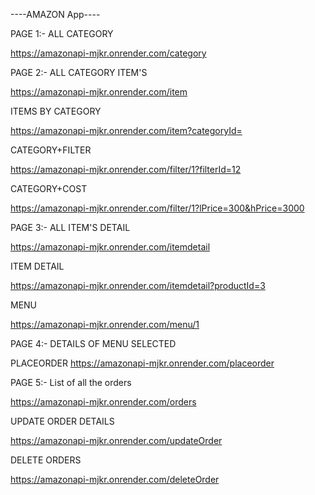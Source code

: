 ----AMAZON App----


PAGE 1:-
ALL CATEGORY

https://amazonapi-mjkr.onrender.com/category


PAGE 2:-
ALL CATEGORY ITEM'S

https://amazonapi-mjkr.onrender.com/item

ITEMS BY CATEGORY

https://amazonapi-mjkr.onrender.com/item?categoryId=

CATEGORY+FILTER

https://amazonapi-mjkr.onrender.com/filter/1?filterId=12

CATEGORY+COST

https://amazonapi-mjkr.onrender.com/filter/1?lPrice=300&hPrice=3000


PAGE 3:-
ALL ITEM'S DETAIL

https://amazonapi-mjkr.onrender.com/itemdetail

ITEM DETAIL

https://amazonapi-mjkr.onrender.com/itemdetail?productId=3

MENU

https://amazonapi-mjkr.onrender.com/menu/1


PAGE 4:-
DETAILS OF MENU SELECTED

PLACEORDER
https://amazonapi-mjkr.onrender.com/placeorder


PAGE 5:-
List of all the orders

https://amazonapi-mjkr.onrender.com/orders

UPDATE ORDER DETAILS

https://amazonapi-mjkr.onrender.com/updateOrder 

DELETE ORDERS

https://amazonapi-mjkr.onrender.com/deleteOrder 

